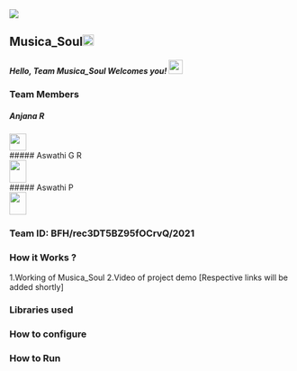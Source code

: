 <img src="https://trello-attachments.s3.amazonaws.com/542e9c6316504d5797afbfb9/542e9c6316504d5797afbfc1/39dee8d993841943b5723510ce663233/Frame_19.png">

## Musica_Soul<img src="https://notion-emojis.s3-us-west-2.amazonaws.com/v0/svg-twitter/1f3b5.svg" width=20px>
##### Hello, Team Musica_Soul Welcomes you! <img src="https://media.tenor.com/images/b352bb5a70f1aa0346c5cf6def25f6f0/tenor.gif" width="25px" >
### Team Members

##### Anjana R
<div align="left"><img src="https://avatars.githubusercontent.com/u/9919?s=280&v=4" width="30" height="30" ></div>
##### Aswathi G R  <div align="left">
<img src="https://upload.wikimedia.org/wikipedia/commons/9/91/Octicons-mark-github.svg" width="30" height="40"  >
      </div>    
##### Aswathi P <div align="left"> <img src="https://upload.wikimedia.org/wikipedia/commons/9/91/Octicons-mark-github.svg" width="30" height="40" ></div>
  
### Team ID: BFH/rec3DT5BZ95fOCrvQ/2021
### How it Works ?
1.Working of Musica_Soul
2.Video of project demo
[Respective links will be added shortly]

### Libraries used

### How to configure
### How to Run
